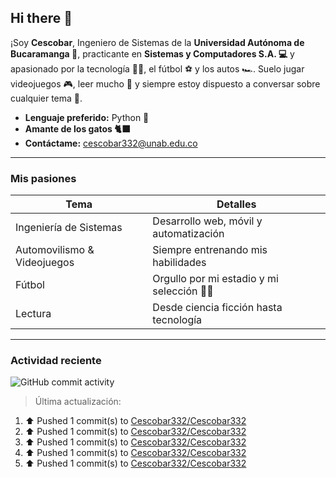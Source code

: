 ## Hi there  👋

¡Soy **Cescobar**, Ingeniero de Sistemas de la **Universidad Autónoma de Bucaramanga 📝**, practicante en **Sistemas y Computadores S.A. 💻** y apasionado por la tecnología 🧑‍💻, el fútbol ⚽ y los autos 🏎️. Suelo jugar videojuegos 🎮, leer mucho 📖 y siempre estoy dispuesto a conversar sobre cualquier tema 💬.

-  **Lenguaje preferido:** Python 🐍
-  **Amante de los gatos 🐈‍⬛** 
-  **Contáctame:** [cescobar332@unab.edu.co](mailto:cescobar332@unab.edu.co)

---

###  Mis pasiones

| Tema | Detalles |
|------|----------|
|  Ingeniería de Sistemas | Desarrollo web, móvil y automatización |
|  Automovilismo & Videojuegos | Siempre entrenando mis habilidades |
|  Fútbol | Orgullo por mi estadio y mi selección 💛💚|
|  Lectura | Desde ciencia ficción hasta tecnología |

---

###  Actividad reciente
![GitHub commit activity](https://img.shields.io/github/commit-activity/t/Cescobar332/Cescobar332)

> Última actualización: <!--RECENT_ACTIVITY:last_update-->

<!--RECENT_ACTIVITY:start-->
1. ⬆️ Pushed 1 commit(s) to [Cescobar332/Cescobar332](https://github.com/Cescobar332/Cescobar332)<br>
2. ⬆️ Pushed 1 commit(s) to [Cescobar332/Cescobar332](https://github.com/Cescobar332/Cescobar332)<br>
3. ⬆️ Pushed 1 commit(s) to [Cescobar332/Cescobar332](https://github.com/Cescobar332/Cescobar332)<br>
4. ⬆️ Pushed 1 commit(s) to [Cescobar332/Cescobar332](https://github.com/Cescobar332/Cescobar332)<br>
5. ⬆️ Pushed 1 commit(s) to [Cescobar332/Cescobar332](https://github.com/Cescobar332/Cescobar332)<br>
<!--RECENT_ACTIVITY:end-->
